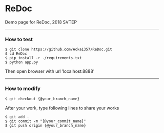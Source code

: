 # ReDoc
Demo page for ReDoc, 2018 SVTEP

----

### How to test

```
$ git clone https://github.com/Acka1357/ReDoc.git
$ cd ReDoc
$ pip install -r ./requirements.txt
$ python app.py
```

Then open browser with url 'localhost:8888'

----

### How to modify
```
$ git checkout {@your_branch_name}
```

After your work, type following lines to share your works

```
$ git add .
$ git commit -m "{@your_commit_name}"
$ git push origin {@your_branch_name}
```
